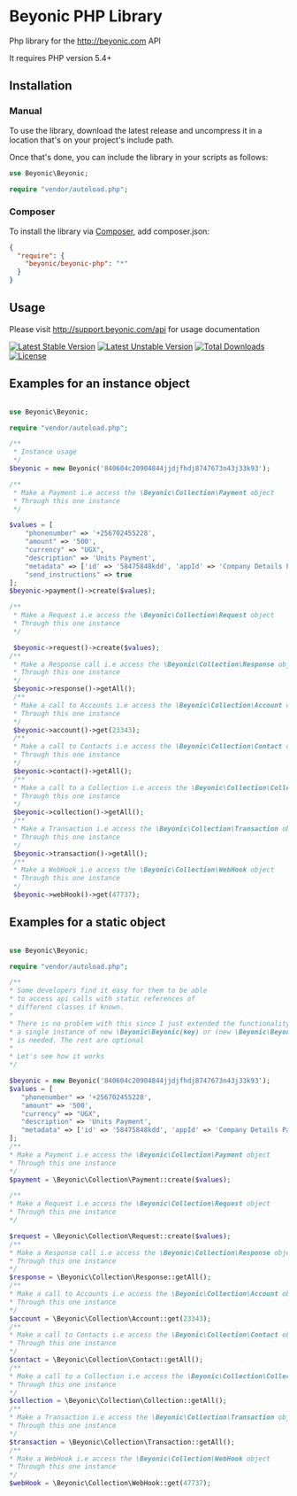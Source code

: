 # Beyonic PHP Library

Php library for the http://beyonic.com API

It requires PHP version 5.4+

## Installation

### Manual

To use the library, download the latest release and uncompress it in a location that's on your project's include path.

Once that's done, you can include the library in your scripts as follows:

```php
use Beyonic\Beyonic;

require "vendor/autoload.php";
```

### Composer

To install the library via [Composer](https://getcomposer.org/), add composer.json:

```json
{
  "require": {
    "beyonic/beyonic-php": "*"
  }
}
```

## Usage

Please visit http://support.beyonic.com/api for usage documentation

[![Latest Stable Version](https://poser.pugx.org/beyonic/beyonic-php/v/stable.svg)](https://packagist.org/packages/beyonic/beyonic-php) [![Latest Unstable Version](https://poser.pugx.org/beyonic/beyonic-php/v/unstable.svg)](https://packagist.org/packages/beyonic/beyonic-php) [![Total Downloads](https://poser.pugx.org/beyonic/beyonic-php/downloads.svg)](https://packagist.org/packages/beyonic/beyonic-php) [![License](https://poser.pugx.org/beyonic/beyonic-php/license.svg)](https://packagist.org/packages/beyonic/beyonic-php)


## **Examples for an instance object**

```php

use Beyonic\Beyonic;

require "vendor/autoload.php";

/**
 * Instance usage
 */
$beyonic = new Beyonic('840604c20904844jjdjfhdj8747673n43j33k93');

/**
 * Make a Payment i.e access the \Beyonic\Collection\Payment object
 * Through this one instance
 */

$values = [
    "phonenumber" => '+256702455228',
    "amount" => '500',
    "currency" => "UGX",
    "description" => 'Units Payment',
    "metadata" => ['id' => '58475848kdd', 'appId' => 'Company Details Payment'],
    "send_instructions" => true
];
$beyonic->payment()->create($values);

/**
 * Make a Request i.e access the \Beyonic\Collection\Request object
 * Through this one instance
 */

 $beyonic->request()->create($values);
/**
 * Make a Response call i.e access the \Beyonic\Collection\Response object
 * Through this one instance
 */
 $beyonic->response()->getAll();
 /**
 * Make a call to Accounts i.e access the \Beyonic\Collection\Account object
 * Through this one instance
 */
 $beyonic->account()->get(23343);
 /**
 * Make a call to Contacts i.e access the \Beyonic\Collection\Contact object
 * Through this one instance
 */
 $beyonic->contact()->getAll();
 /**
 * Make a call to a Collection i.e access the \Beyonic\Collection\Collection object
 * Through this one instance
 */
 $beyonic->collection()->getAll();
 /**
 * Make a Transaction i.e access the \Beyonic\Collection\Transaction object
 * Through this one instance
 */
 $beyonic->transaction()->getAll();
 /**
 * Make a WebHook i.e access the \Beyonic\Collection\WebHook object
 * Through this one instance
 */
 $beyonic->webHook()->get(47737);

 ```

 ## **Examples for a static object**

 ```php

 use Beyonic\Beyonic;

require "vendor/autoload.php";

/**
 * Some developers find it easy for them to be able
 * to access api calls with static references of 
 * different classes if known.
 * 
 * There is no problem with this since I just extended the functionality but still
 * a single instance of new \Beyonic\Beyonic(key) or (new \Beyonic\Beyonic())->setApiKey(key)
 * is needed. The rest are optional
 * 
 * Let's see how it works
 */

$beyonic = new Beyonic('840604c20904844jjdjfhdj8747673n43j33k93');
$values = [
    "phonenumber" => '+256702455228',
    "amount" => '500',
    "currency" => "UGX",
    "description" => 'Units Payment',
    "metadata" => ['id' => '58475848kdd', 'appId' => 'Company Details Payment'],
];
/**
 * Make a Payment i.e access the \Beyonic\Collection\Payment object
 * Through this one instance
 */
$payment = \Beyonic\Collection\Payment::create($values);

/**
 * Make a Request i.e access the \Beyonic\Collection\Request object
 * Through this one instance
 */

 $request = \Beyonic\Collection\Request::create($values);
/**
 * Make a Response call i.e access the \Beyonic\Collection\Response object
 * Through this one instance
 */
 $response = \Beyonic\Collection\Response::getAll();
 /**
 * Make a call to Accounts i.e access the \Beyonic\Collection\Account object
 * Through this one instance
 */
 $account = \Beyonic\Collection\Account::get(23343);
 /**
 * Make a call to Contacts i.e access the \Beyonic\Collection\Contact object
 * Through this one instance
 */
 $contact = \Beyonic\Collection\Contact::getAll();
 /**
 * Make a call to a Collection i.e access the \Beyonic\Collection\Collection object
 * Through this one instance
 */
 $collection = \Beyonic\Collection\Collection::getAll();
 /**
 * Make a Transaction i.e access the \Beyonic\Collection\Transaction object
 * Through this one instance
 */
 $transaction = \Beyonic\Collection\Transaction::getAll();
 /**
 * Make a WebHook i.e access the \Beyonic\Collection\WebHook object
 * Through this one instance
 */
 $webHook = \Beyonic\Collection\WebHook::get(47737);